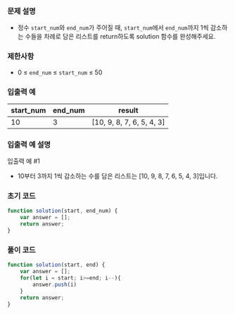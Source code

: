 ### 문제 설명

- 정수 `start_num`와 `end_num`가 주어질 때, `start_num`에서 `end_num`까지 1씩 감소하는 수들을 차례로 담은 리스트를 return하도록 solution 함수를 완성해주세요.

### 제한사항

- 0 ≤ `end_num` ≤ `start_num` ≤ 50

### 입출력 예

| start_num | end_num | result |
| --- | --- | --- |
| 10 | 3 | [10, 9, 8, 7, 6, 5, 4, 3] |

### 입출력 예 설명

입출력 예 #1
- 10부터 3까지 1씩 감소하는 수를 담은 리스트는 [10, 9, 8, 7, 6, 5, 4, 3]입니다.

### 초기 코드

```jsx
function solution(start, end_num) {
    var answer = [];
    return answer;
}
```

### 풀이 코드

```jsx
function solution(start, end) {
    var answer = [];
    for(let i = start; i>=end; i--){
        answer.push(i)
    }
    return answer;
}
```